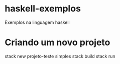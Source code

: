 # haskell-exemplos

Exemplos na linguagem haskell


# Criando um novo projeto

stack new projeto-teste simples
stack build
stack run